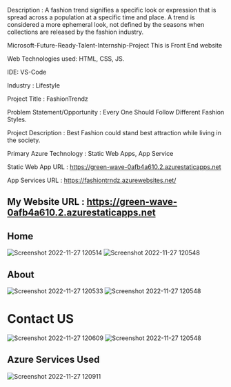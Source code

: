 Description : A fashion trend signifies a specific look or expression that is spread across a population at a specific time and place. A trend is considered a more ephemeral look, not defined by the seasons when collections are released by the fashion industry.

Microsoft-Future-Ready-Talent-Internship-Project This is Front End website

Web Technologies used: HTML, CSS, JS.

IDE: VS-Code

Industry : Lifestyle

Project Title : FashionTrendz 

Problem Statement/Opportunity : Every One Should Follow Different Fashion Styles.

Project Description : Best Fashion could stand best attraction while living in the society.

Primary Azure Technology : Static Web Apps, App Service

Static Web App URL : https://green-wave-0afb4a610.2.azurestaticapps.net

App Services URL : https://fashiontrndz.azurewebsites.net/

## My Website URL : https://green-wave-0afb4a610.2.azurestaticapps.net

## Home
![Screenshot 2022-11-27 120514](https://user-images.githubusercontent.com/117916082/204122657-5cf79451-9089-4392-9743-4d5fb1b471be.jpg)
![Screenshot 2022-11-27 120548](https://user-images.githubusercontent.com/117916082/204122659-c7683c83-2210-4380-857d-c37dfe1bf403.jpg)

## About
![Screenshot 2022-11-27 120533](https://user-images.githubusercontent.com/117916082/204122663-62f0deb6-2952-4c78-90d1-1e8249584d42.jpg)
![Screenshot 2022-11-27 120548](https://user-images.githubusercontent.com/117916082/204122664-2cbe717f-22d8-40ed-9ded-49f9b98e7029.jpg)

# Contact US
![Screenshot 2022-11-27 120609](https://user-images.githubusercontent.com/117916082/204122669-384a3d97-4731-4dc6-bed9-5147190efba2.jpg)
![Screenshot 2022-11-27 120548](https://user-images.githubusercontent.com/117916082/204122672-0d8faacf-4651-4500-82fe-731a08ee645a.jpg)

## Azure Services Used
![Screenshot 2022-11-27 120911](https://user-images.githubusercontent.com/117916082/204122722-7cf0efc8-c49e-426c-ade5-4c606904e746.jpg)

